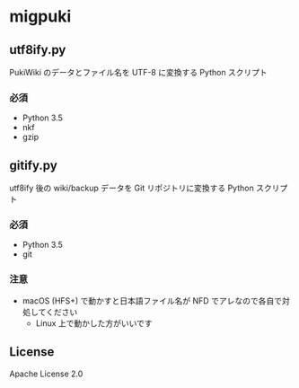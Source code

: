 # migpuki

## utf8ify.py

PukiWiki のデータとファイル名を UTF-8 に変換する Python スクリプト

### 必須

* Python 3.5
* nkf
* gzip

## gitify.py

utf8ify 後の wiki/backup データを Git リポジトリに変換する Python スクリプト

### 必須

* Python 3.5
* git

### 注意

* macOS (HFS+) で動かすと日本語ファイル名が NFD でアレなので各自で対処してください
    * Linux 上で動かした方がいいです

## License

Apache License 2.0
